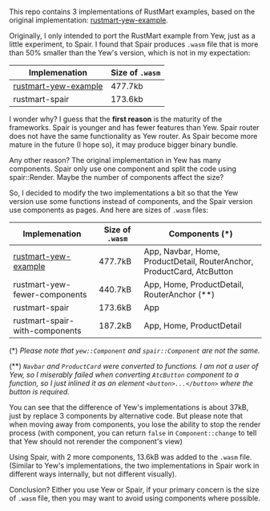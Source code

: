 This repo contains 3 implementations of RustMart examples, based on the original implementation: [rustmart-yew-example].

Originally, I only intended to port the RustMart example from Yew, just as a little experiment, to Spair. I found that Spair produces `.wasm` file that is more than 50% smaller than the Yew's version, which is not in my expectation:

| Implemenation          | Size of `.wasm` |
| ---------------------- | --------------- |
| [rustmart-yew-example] | 477.7kb         |
| rustmart-spair         | 173.6kb         |

I wonder why? I guess that the **first reason** is the maturity of the frameworks. Spair is younger and has fewer features than Yew. Spair router does not have the same functionality as Yew router. As Spair become more mature in the future (I hope so), it may produce bigger binary bundle.

Any other reason? The original implementation in Yew has many components. Spair only use one component and split the code using spair::Render. Maybe the number of components affect the size?

So, I decided to modify the two implementations a bit so that the Yew version use some functions instead of components, and the Spair version use components as pages. And here are sizes of `.wasm` files:

| Implemenation                  | Size of `.wasm` | Components (*)                                                         |
| ------------------------------ | --------------- | ---------------------------------------------------------------------- |
| [rustmart-yew-example]         | 477.7kB         | App, Navbar, Home, ProductDetail, RouterAnchor, ProductCard, AtcButton |
| rustmart-yew-fewer-components  | 440.7kB         | App, Home, ProductDetail, RouterAnchor (**)                            |
| rustmart-spair                 | 173.6kB         | App                                                                    |
| rustmart-spair-with-components | 187.2kB         | App, Home, ProductDetail                                               |

(*) *Please note that `yew::Component` and `spair::Component` are not the same.*

(**) *`Navbar` and `ProductCard` were converted to functions. I am not a user of Yew, so I miserably failed when converting `AtcButton` component to a function, so I just inlined it as an element `<button>...</button>` where the button is required.*

You can see that the difference of Yew's implementations is about 37kB, just by replace 3 components by alternative code. But please note that when moving away from components, you lose the ability to stop the render process (with component, you can return `false` in `Component::change` to tell that Yew should not rerender the component's view)

Using Spair, with 2 more components, 13.6kB was added to the `.wasm` file. (Similar to Yew's implementations, the two implementations in Spair work in different ways internally, but not different visually).

Conclusion? Either you use Yew or Spair, if your primary concern is the size of `.wasm` file, then you may want to avoid using components where possible.

[rustmart-yew-example]: https://github.com/sheshbabu/rustmart-yew-example
